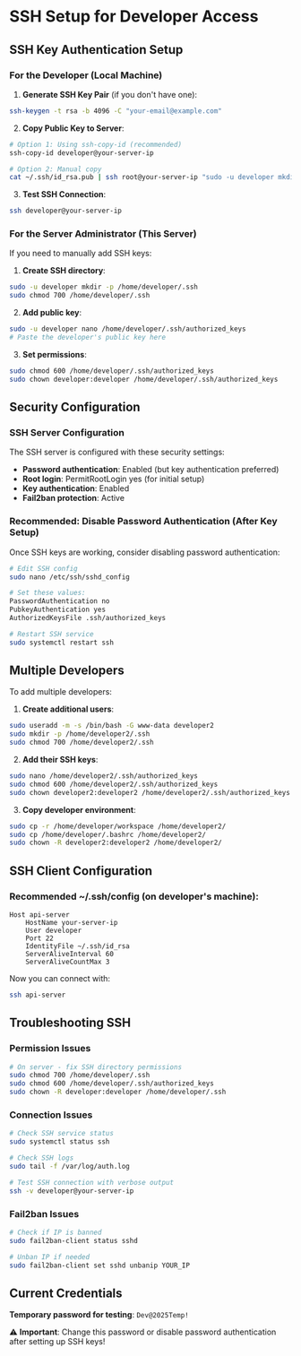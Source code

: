 # SSH Setup for Developer Access

## SSH Key Authentication Setup

### For the Developer (Local Machine)

1. **Generate SSH Key Pair** (if you don't have one):
```bash
ssh-keygen -t rsa -b 4096 -C "your-email@example.com"
```

2. **Copy Public Key to Server**:
```bash
# Option 1: Using ssh-copy-id (recommended)
ssh-copy-id developer@your-server-ip

# Option 2: Manual copy
cat ~/.ssh/id_rsa.pub | ssh root@your-server-ip "sudo -u developer mkdir -p /home/developer/.ssh && sudo -u developer cat >> /home/developer/.ssh/authorized_keys"
```

3. **Test SSH Connection**:
```bash
ssh developer@your-server-ip
```

### For the Server Administrator (This Server)

If you need to manually add SSH keys:

1. **Create SSH directory**:
```bash
sudo -u developer mkdir -p /home/developer/.ssh
sudo chmod 700 /home/developer/.ssh
```

2. **Add public key**:
```bash
sudo -u developer nano /home/developer/.ssh/authorized_keys
# Paste the developer's public key here
```

3. **Set permissions**:
```bash
sudo chmod 600 /home/developer/.ssh/authorized_keys
sudo chown developer:developer /home/developer/.ssh/authorized_keys
```

## Security Configuration

### SSH Server Configuration
The SSH server is configured with these security settings:

- **Password authentication**: Enabled (but key authentication preferred)
- **Root login**: PermitRootLogin yes (for initial setup)
- **Key authentication**: Enabled
- **Fail2ban protection**: Active

### Recommended: Disable Password Authentication (After Key Setup)
Once SSH keys are working, consider disabling password authentication:

```bash
# Edit SSH config
sudo nano /etc/ssh/sshd_config

# Set these values:
PasswordAuthentication no
PubkeyAuthentication yes
AuthorizedKeysFile .ssh/authorized_keys

# Restart SSH service
sudo systemctl restart ssh
```

## Multiple Developers

To add multiple developers:

1. **Create additional users**:
```bash
sudo useradd -m -s /bin/bash -G www-data developer2
sudo mkdir -p /home/developer2/.ssh
sudo chmod 700 /home/developer2/.ssh
```

2. **Add their SSH keys**:
```bash
sudo nano /home/developer2/.ssh/authorized_keys
sudo chmod 600 /home/developer2/.ssh/authorized_keys
sudo chown developer2:developer2 /home/developer2/.ssh/authorized_keys
```

3. **Copy developer environment**:
```bash
sudo cp -r /home/developer/workspace /home/developer2/
sudo cp /home/developer/.bashrc /home/developer2/
sudo chown -R developer2:developer2 /home/developer2/
```

## SSH Client Configuration

### Recommended ~/.ssh/config (on developer's machine):
```
Host api-server
    HostName your-server-ip
    User developer
    Port 22
    IdentityFile ~/.ssh/id_rsa
    ServerAliveInterval 60
    ServerAliveCountMax 3
```

Now you can connect with:
```bash
ssh api-server
```

## Troubleshooting SSH

### Permission Issues
```bash
# On server - fix SSH directory permissions
sudo chmod 700 /home/developer/.ssh
sudo chmod 600 /home/developer/.ssh/authorized_keys
sudo chown -R developer:developer /home/developer/.ssh
```

### Connection Issues
```bash
# Check SSH service status
sudo systemctl status ssh

# Check SSH logs
sudo tail -f /var/log/auth.log

# Test SSH connection with verbose output
ssh -v developer@your-server-ip
```

### Fail2ban Issues
```bash
# Check if IP is banned
sudo fail2ban-client status sshd

# Unban IP if needed
sudo fail2ban-client set sshd unbanip YOUR_IP
```

## Current Credentials

**Temporary password for testing**: `Dev@2025Temp!`

⚠️ **Important**: Change this password or disable password authentication after setting up SSH keys!